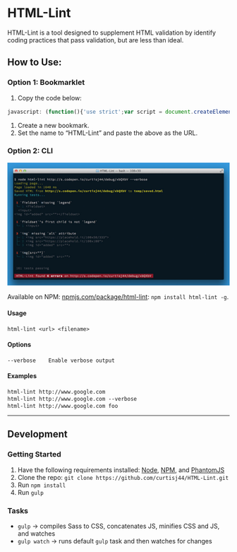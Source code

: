 # HTML-Lint

HTML-Lint is a tool designed to supplement HTML validation by identify coding practices that pass validation, but are less than ideal.

## How to Use:

### Option 1: Bookmarklet

1. Copy the code below:

  ```js
  javascript: (function(){'use strict';var script = document.createElement('script');script.src = 'https://curtisj44.github.io/HTML-Lint/dist/htmlLint.min.js';script.id = 'html-lint-js';document.body.appendChild(script);}());
  ```

1. Create a new bookmark.
1. Set the name to “HTML-Lint” and paste the above as the URL.

### Option 2: CLI

![Sample verbose output](cli-output-verbose.jpg)

Available on NPM: [npmjs.com/package/html-lint](https://www.npmjs.com/package/html-lint): `npm install html-lint -g`.

#### Usage

```
html-lint <url> <filename>
```

#### Options

```
--verbose    Enable verbose output
```

#### Examples

```
html-lint http://www.google.com
html-lint http://www.google.com --verbose
html-lint http://www.google.com foo
```

---

## Development

### Getting Started

1. Have the following requirements installed: [Node](http://nodejs.org/), [NPM](https://www.npmjs.org/), and [PhantomJS](http://phantomjs.org/)
1. Clone the repo: `git clone https://github.com/curtisj44/HTML-Lint.git`
1. Run `npm install`
1. Run `gulp`

### Tasks

- `gulp` → compiles Sass to CSS, concatenates JS, minifies CSS and JS, and watches
- `gulp watch` → runs default `gulp` task and then watches for changes

